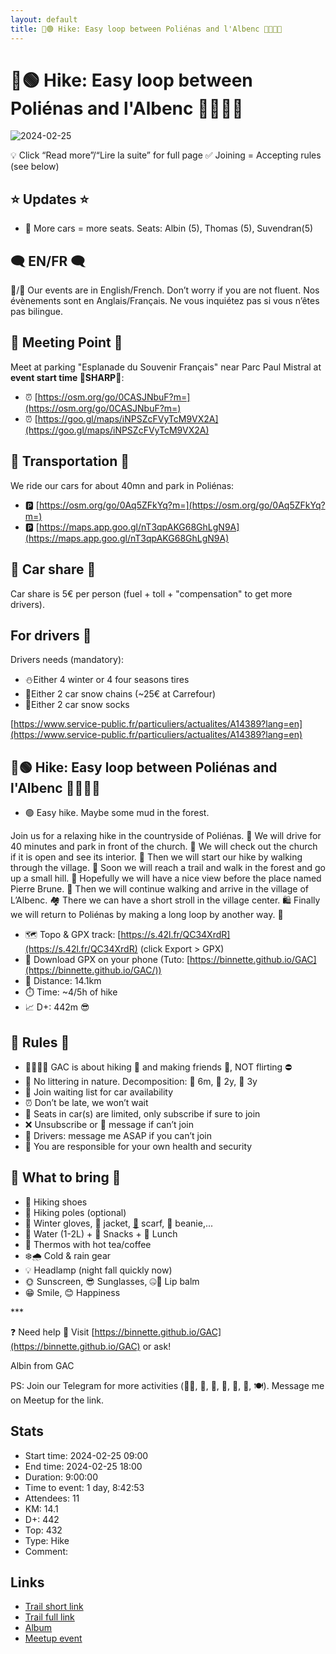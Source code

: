 ```yaml
---
layout: default
title: 🥾🟢 Hike: Easy loop between Poliénas and l'Albenc 🏡🌲🌳🍃
---
```


# 🥾🟢 Hike: Easy loop between Poliénas and l'Albenc 🏡🌲🌳🍃

![2024-02-25](../img/orig/2024-02-25.jpg)

💡 Click “Read more”/“Lire la suite” for full page ✅ Joining = Accepting rules (see below)

##  ⭐ Updates ⭐ 

* 📅 More cars = more seats. Seats: Albin (5), Thomas (5), Suvendran(5)

##  🗨️ EN/FR 🗨️ 
🦅/🐓 Our events are in English/French. Don’t worry if you are not fluent. Nos évènements sont en Anglais/Français. Ne vous inquiétez pas si vous n’êtes pas bilingue.

## 📍 Meeting Point 📍
Meet at parking "Esplanade du Souvenir Français" near Parc Paul Mistral at **event start time 🔺SHARP🔺**:

* ⏰ [https://osm.org/go/0CASJNbuF?m=](https://osm.org/go/0CASJNbuF?m=)
* ⏰ [https://goo.gl/maps/iNPSZcFVyTcM9VX2A](https://goo.gl/maps/iNPSZcFVyTcM9VX2A)

##  🚗 Transportation 🚗 
We ride our cars for about 40mn and park in Poliénas:

* 🅿️ [https://osm.org/go/0Aq5ZFkYq?m=](https://osm.org/go/0Aq5ZFkYq?m=)
* 🅿️ [https://maps.app.goo.gl/nT3qpAKG68GhLgN9A](https://maps.app.goo.gl/nT3qpAKG68GhLgN9A)

##  🚗 Car share 🚗 
Car share is 5€ per person (fuel + toll + "compensation" to get more drivers).

##  For drivers 🚗 
Drivers needs (mandatory):

* ⛄Either 4 winter or 4 four seasons tires
* 🔗Either 2 car snow chains (\~25€ at Carrefour)
* 🧦Either 2 car snow socks

[https://www.service-public.fr/particuliers/actualites/A14389?lang=en](https://www.service-public.fr/particuliers/actualites/A14389?lang=en)

##  🥾🟢 Hike: Easy loop between Poliénas and l'Albenc 🏡🌲🌳🍃 

* 🟢 Easy hike. Maybe some mud in the forest.

Join us for a relaxing hike in the countryside of Poliénas. 🌳 We will drive for 40 minutes and park in front of the church. 🚗 We will check out the church if it is open and see its interior. 🙏 Then we will start our hike by walking through the village. 🚶 Soon we will reach a trail and walk in the forest and go up a small hill. 🌲 Hopefully we will have a nice view before the place named Pierre Brune. 🌄 Then we will continue walking and arrive in the village of L’Albenc. 🏘️ There we can have a short stroll in the village center. 🛍️ Finally we will return to Poliénas by making a long loop by another way. 🔄

* 🗺️ Topo & GPX track: [https://s.42l.fr/QC34XrdR](https://s.42l.fr/QC34XrdR) (click Export > GPX)
* 📲 Download GPX on your phone (Tuto: [https://binnette.github.io/GAC](https://binnette.github.io/GAC/))
* 📏 Distance: 14.1km
* ⏱️ Time: \~4/5h of hike
* 📈 D+: 442m 😎

##  📜 Rules 📜 

* 🚶‍♀️🚶‍♂️ GAC is about hiking 🥾 and making friends 🤗, NOT flirting ⛔
* 🚮 No littering in nature. Decomposition: 🍊 6m, 🍌 2y, 🥚 3y
* 🚗 Join waiting list for car availability
* ⏰ Don’t be late, we won’t wait
* 💺 Seats in car(s) are limited, only subscribe if sure to join
* ❌ Unsubscribe or 💬 message if can’t join
* 🚗 Drivers: message me ASAP if you can’t join
* 💟 You are responsible for your own health and security

##  🎒 What to bring 🎒 

* 🥾 Hiking shoes
* 🥢 Hiking poles (optional)
* 🧤 Winter gloves, 🧥 jacket, [🧣](https://wprock.fr/t/emoji/cold-face/) scarf, 🧢 beanie,...
* 🧃 Water (1-2L) + 🍫 Snacks + 🥗 Lunch
* 🍵 Thermos with hot tea/coffee
* ❄️🌧️ Cold & rain gear
* 💡 Headlamp (night fall quickly now)
* 🌞 Sunscreen, 😎 Sunglasses, 🤐🧊 Lip balm
* 😁 Smile, 😊 Happiness

\*\*\*

❓ Need help 🤔 Visit [https://binnette.github.io/GAC](https://binnette.github.io/GAC) or ask!

Albin from GAC

PS: Join our Telegram for more activities (🧗‍♀️, 🏓, 🎳, 🎲, 🎥, 🎵, 🍽️). Message me on Meetup for the link.

## Stats

- Start time: 2024-02-25 09:00
- End time: 2024-02-25 18:00
- Duration: 9:00:00
- Time to event: 1 day, 8:42:53
- Attendees: 11
- KM: 14.1
- D+: 442
- Top: 432
- Type: Hike
- Comment: 

## Links

- [Trail short link](https://s.42l.fr/QC34XrdR)
- [Trail full link](https://brouter.de/brouter-web/#map=14/45.2353/5.4575/OpenTopoMap&lonlats=5.471511,45.249437;5.466476,45.250959;5.468745,45.230763;5.459049,45.233942;5.448489,45.230204;5.446432,45.227233;5.441582,45.225782;5.441159,45.224785;5.441022,45.224767;5.440008,45.223627;5.439855,45.223221;5.442964,45.225776;5.449307,45.224663;5.463385,45.227082;5.469737,45.224632;5.470827,45.23318;5.470119,45.241717;5.466278,45.251012;5.471503,45.249294&straight=7&profile=hiking-mountain)
- [Album](https://binnette.github.io/GacImg2024/2024-02-25-🥾🟢-Hike-Easy-loop-between-Poliénas-and-l'Albenc-🏡🌲🌳🍃.html)
- [Meetup event](https://www.meetup.com/grenoble-adventure-club-english-french/events/299388606/)
